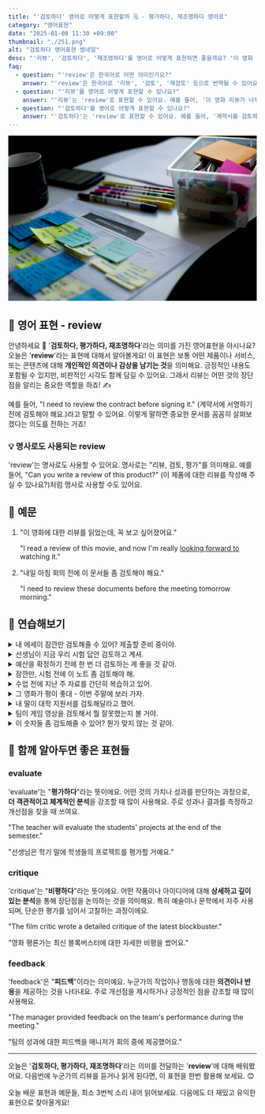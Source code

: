 ```yaml
---
title: "'검토하다' 영어로 어떻게 표현할까 🗒️ - 평가하다, 재조명하다 영어로"
category: "영어표현"
date: "2025-01-08 11:30 +09:00"
thumbnail: "./251.png"
alt: "검토하다 영어표현 썸네일"
desc: "'리뷰', '검토하다', '재조명하다'를 영어로 어떻게 표현하면 좋을까요? '이 영화 리뷰가 너무 재밌어', '계약서를 검토하는 중이야' 등을 영어로 표현하는 법을 배워봅시다. 다양한 예문을 통해서 연습하고 본인의 표현으로 만들어 보세요."
faq:
  - question: "'review'은 한국어로 어떤 의미인가요?"
    answer: "'review'은 한국어로 '리뷰', '검토', '재검토' 등으로 번역될 수 있어요. 어떤 것에 대해 평가하거나 되돌아보는 과정을 나타내는 표현이에요."
  - question: "'리뷰'를 영어로 어떻게 표현할 수 있나요?"
    answer: "'리뷰'는 'review'로 표현할 수 있어요. 예를 들어, '이 영화 리뷰가 너무 재밌어'는 'This movie review is so interesting'으로 말할 수 있어요."
  - question: "'검토하다'를 영어로 어떻게 표현할 수 있나요?"
    answer: "'검토하다'는 'review'로 표현할 수 있어요. 예를 들어, '계약서를 검토하는 중이야'는 'I'm in the process of reviewing the contract'로 말할 수 있어요."
---
```


![형광펜과 포스트잇](./251-1.jpg)

## 🌟 영어 표현 - review

안녕하세요 👋 '**검토하다, 평가하다, 재조명하다**'라는 의미를 가진 영어표현을 아시나요? 오늘은 '**review**'라는 표현에 대해서 알아볼게요! 이 표현은 보통 어떤 제품이나 서비스, 또는 콘텐츠에 대해 **개인적인 의견이나 감상을 남기는 것**을 의미해요. 긍정적인 내용도 포함될 수 있지만, 비판적인 시각도 함께 담길 수 있어요. 그래서 리뷰는 어떤 것의 장단점을 알리는 중요한 역할을 하죠! ✍️

예를 들어, "I need to review the contract before signing it." (계약서에 서명하기 전에 검토해야 해요.)라고 말할 수 있어요. 이렇게 말하면 중요한 문서를 꼼꼼히 살펴보겠다는 의도를 전하는 거죠!

### 💡 명사로도 사용되는 review

'review'는 명사로도 사용할 수 있어요. 명사로는 "리뷰, 검토, 평가"를 의미해요. 예를 들어, "Can you write a review of this product?" (이 제품에 대한 리뷰를 작성해 주실 수 있나요?)처럼 명사로 사용할 수도 있어요.

<ins class="adsbygoogle"
     style="display:block"
     data-ad-client="ca-pub-1465612013356152"
     data-ad-slot="2106896038"
     data-ad-format="auto"
     data-full-width-responsive="true"></ins>

<script>
     (adsbygoogle = window.adsbygoogle || []).push({});
</script>

## 📖 예문

1. "이 영화에 대한 리뷰를 읽었는데, 꼭 보고 싶어졌어요."

   "I read a review of this movie, and now I'm really [looking forward to](/blog/in-english/224.look-forward-to/) watching it."

2. "내일 아침 회의 전에 이 문서들 좀 검토해야 해요."

   "I need to review these documents before the meeting tomorrow morning."

## 💬 연습해보기

<details>
<summary>내 에세이 잠깐만 검토해줄 수 있어? 제출할 준비 중이야.</summary>
<span>Could you review my essay real quick? I'm about to submit it.</span>
</details>

<details>
<summary>선생님이 지금 우리 시험 답안 검토하고 계셔.</summary>
<span>The teacher's reviewing our test answers right now.</span>
</details>

<details>
<summary>예산을 확정하기 전에 한 번 더 검토하는 게 좋을 것 같아.</summary>
<span>We should probably review the budget one more time before finalizing it.</span>
</details>

<details>
<summary>잠깐만, 시험 전에 이 노트 좀 검토해야 해.</summary>
<span>Hold on, I gotta review these notes before the exam.</span>
</details>

<details>
<summary>수업 전에 지난 주 자료를 간단히 복습하고 있어.</summary>
<span>I'm doing a quick review of last week's material before class.</span>
</details>

<details>
<summary>그 영화가 평이 좋대 - 이번 주말에 보러 가자.</summary>
<span>The movie got great reviews - we should <a href="/blog/in-english/104check-out/">check it out</a> this weekend.</span>
</details>

<details>
<summary>내 딸이 대학 지원서를 검토해달라고 했어.</summary>
<span>My daughter asked me to review her college application letter.</span>
</details>

<details>
<summary>팀이 게임 영상을 검토해서 뭘 잘못했는지 볼 거야.</summary>
<span>The team's gonna review the game tape to see what went wrong.</span>
</details>

<details>
<summary>이 숫자들 좀 검토해줄 수 있어? 뭔가 맞지 않는 것 같아.</summary>
<span>Hey, could you review these numbers for me? Something's <a href="/blog/vocab-1/013.do-not-add-up/">not adding up</a>.</span>
</details>

## 🤝 함께 알아두면 좋은 표현들

### evaluate

'evaluate'는 "**평가하다**"라는 뜻이에요. 어떤 것의 가치나 성과를 판단하는 과정으로, **더 객관적이고 체계적인 분석**을 강조할 때 많이 사용해요. 주로 성과나 결과를 측정하고 개선점을 찾을 때 쓰여요.

"The teacher will evaluate the students' projects at the end of the semester."

"선생님은 학기 말에 학생들의 프로젝트를 평가할 거예요."

### critique

'critique'는 "**비평하다**"라는 뜻이에요. 어떤 작품이나 아이디어에 대해 **상세하고 깊이 있는 분석**을 통해 장단점을 논의하는 것을 의미해요. 특히 예술이나 문학에서 자주 사용되며, 단순한 평가를 넘어서 고찰하는 과정이에요.

"The film critic wrote a detailed critique of the latest blockbuster."

"영화 평론가는 최신 블록버스터에 대한 자세한 비평을 썼어요."

### feedback

'feedback'은 "**피드백**"이라는 의미예요. 누군가의 작업이나 행동에 대한 **의견이나 반응**을 제공하는 것을 나타내요. 주로 개선점을 제시하거나 긍정적인 점을 강조할 때 많이 사용해요.

"The manager provided feedback on the team's performance during the meeting."

"팀의 성과에 대한 피드백을 매니저가 회의 중에 제공했어요."

---

오늘은 '**검토하다, 평가하다, 재조명하다**'라는 의미를 전달하는 '**review**'에 대해 배워봤어요. 다음번에 누군가의 리뷰를 듣거나 읽게 된다면, 이 표현을 한번 활용해 보세요. 😊

오늘 배운 표현과 예문들, 최소 3번씩 소리 내어 읽어보세요. 다음에도 더 재밌고 유익한 표현으로 찾아올게요!
